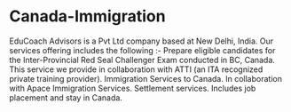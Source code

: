 # Canada-Immigration
EduCoach Advisors is a Pvt Ltd company based at New Delhi, India. Our services offering includes the following :-   Prepare eligible candidates for the Inter-Provincial Red Seal Challenger Exam conducted in BC, Canada. This service we provide in collaboration with ATTI (an ITA recognized private training provider).  Immigration Services to Canada. In collaboration with Apace Immigration Services.  Settlement services. Includes job placement and stay in Canada.
